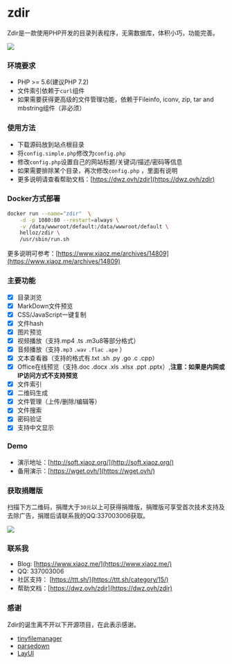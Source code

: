 # zdir
Zdir是一款使用PHP开发的目录列表程序，无需数据库，体积小巧，功能完善。

![](https://imgurl.org/upload/1806/349f3b54028d58d6.png)



### 环境要求

* PHP >= 5.6(建议PHP 7.2)
* 文件索引依赖于`curl`组件
* 如果需要获得更高级的文件管理功能，依赖于Fileinfo, iconv, zip, tar and mbstring组件（非必须）

### 使用方法

* 下载源码放到站点根目录
* 将`config.simple.php`修改为`config.php`
* 修改`config.php`设置自己的网站标题/关键词/描述/密码等信息
* 如果需要排除某个目录，再次修改`config.php` ，里面有说明
* 更多说明请查看帮助文档：[https://dwz.ovh/zdir](https://dwz.ovh/zdir)

### Docker方式部署

```bash
docker run --name="zdir"  \
    -d -p 1080:80 --restart=always \
    -v /data/wwwroot/default:/data/wwwroot/default \
    helloz/zdir \
    /usr/sbin/run.sh
```

更多说明可参考：[https://www.xiaoz.me/archives/14809](https://www.xiaoz.me/archives/14809)

### 主要功能
- [x] 目录浏览
- [x] MarkDown文件预览
- [x] CSS/JavaScript一键复制
- [x] 文件hash
- [x] 图片预览
- [x] 视频播放（支持.mp4 .ts .m3u8等部分格式）
- [x] 音频播放（支持`.mp3` `.wav` `.flac` `.ape` ）
- [x] 文本查看器（支持的格式有.txt .sh .py .go .c .cpp）
- [x] Office在线预览（支持.doc .docx .xls .xlsx .ppt .pptx）,**注意：如果是内网或IP访问方式不支持预览**
- [x] 文件索引
- [x] 二维码生成
- [x] 文件管理（上传/删除/编辑等）
- [x] 文件搜索
- [x] 密码验证
- [x] 支持中文显示

### Demo
* 演示地址：[http://soft.xiaoz.org/](http://soft.xiaoz.org/)
* 备用演示：[https://wget.ovh/](https://wget.ovh/)

### 获取捐赠版
扫描下方二维码，捐赠大于`30元`以上可获得捐赠版，捐赠版可享受首次技术支持及去除广告，捐赠后请联系我的QQ:337003006获取。

![](https://imgurl.org/upload/1712/cb349aa4a1b95997.png)

### 联系我
* Blog: [https://www.xiaoz.me/](https://www.xiaoz.me/)
* QQ: 337003006
* 社区支持： [https://ttt.sh/](https://ttt.sh/category/15/)
* 帮助文档：[https://dwz.ovh/zdir](https://dwz.ovh/zdir)



### 感谢

Zdir的诞生离不开以下开源项目，在此表示感谢。

* [tinyfilemanager](https://github.com/prasathmani/tinyfilemanager)
* [parsedown](https://github.com/erusev/parsedown)
* [LayUI](https://github.com/sentsin/layui)